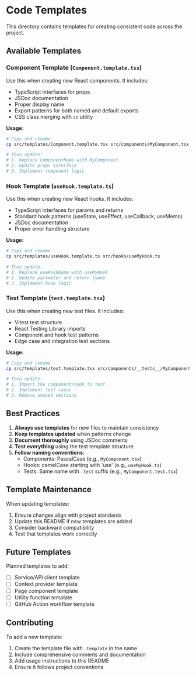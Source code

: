 # Code Templates

This directory contains templates for creating consistent code across the
project.

## Available Templates

### Component Template (`Component.template.tsx`)

Use this when creating new React components. It includes:

- TypeScript interfaces for props
- JSDoc documentation
- Proper display name
- Export patterns for both named and default exports
- CSS class merging with `cn` utility

**Usage:**

```bash
# Copy and rename
cp src/templates/Component.template.tsx src/components/MyComponent.tsx

# Then update:
# 1. Replace ComponentName with MyComponent
# 2. Update props interface
# 3. Implement component logic
```

### Hook Template (`useHook.template.ts`)

Use this when creating new React hooks. It includes:

- TypeScript interfaces for params and returns
- Standard hook patterns (useState, useEffect, useCallback, useMemo)
- JSDoc documentation
- Proper error handling structure

**Usage:**

```bash
# Copy and rename
cp src/templates/useHook.template.ts src/hooks/useMyHook.ts

# Then update:
# 1. Replace useHookName with useMyHook
# 2. Update parameter and return types
# 3. Implement hook logic
```

### Test Template (`test.template.tsx`)

Use this when creating new test files. It includes:

- Vitest test structure
- React Testing Library imports
- Component and hook test patterns
- Edge case and integration test sections

**Usage:**

```bash
# Copy and rename
cp src/templates/test.template.tsx src/components/__tests__/MyComponent.test.tsx

# Then update:
# 1. Import the component/hook to test
# 2. Implement test cases
# 3. Remove unused sections
```

## Best Practices

1. **Always use templates** for new files to maintain consistency
2. **Keep templates updated** when patterns change
3. **Document thoroughly** using JSDoc comments
4. **Test everything** using the test template structure
5. **Follow naming conventions**:
   - Components: PascalCase (e.g., `MyComponent.tsx`)
   - Hooks: camelCase starting with 'use' (e.g., `useMyHook.ts`)
   - Tests: Same name with `.test` suffix (e.g., `MyComponent.test.tsx`)

## Template Maintenance

When updating templates:

1. Ensure changes align with project standards
2. Update this README if new templates are added
3. Consider backward compatibility
4. Test that templates work correctly

## Future Templates

Planned templates to add:

- [ ] Service/API client template
- [ ] Context provider template
- [ ] Page component template
- [ ] Utility function template
- [ ] GitHub Action workflow template

## Contributing

To add a new template:

1. Create the template file with `.template` in the name
2. Include comprehensive comments and documentation
3. Add usage instructions to this README
4. Ensure it follows project conventions
